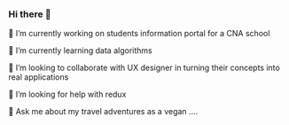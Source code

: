 ### Hi there 👋

<!--
**ebisLab/ebisLab** is a ✨ _special_ ✨ repository because its `README.md` (this file) appears on your GitHub profile.

Here are some ideas to get you started:

- 🔭 I’m currently working on ...
- 🌱 I’m currently learning ...
- 👯 I’m looking to collaborate on ...
- 🤔 I’m looking for help with ...
- 💬 Ask me about ...
- 📫 How to reach me: ...
- 😄 Pronouns: ...
- ⚡ Fun fact: ...
-->


🔭 I’m currently working on students information portal for a CNA school

🌱 I’m currently learning data algorithms 

👯 I’m looking to collaborate with UX designer in turning their concepts into real applications

🤔 I’m looking for help with redux

💬 Ask me about my travel adventures as a vegan .... 

